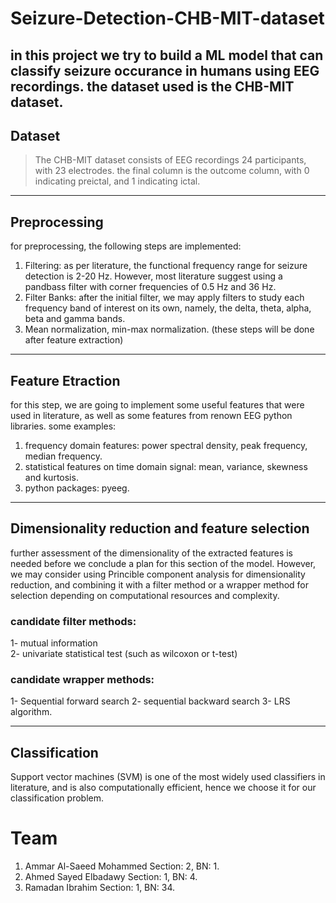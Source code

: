 # Seizure-Detection-CHB-MIT-dataset
in this project we try to build a ML model that can classify seizure occurance in humans using EEG recordings. the dataset used is the CHB-MIT dataset.
---
## Dataset
> The CHB-MIT dataset consists of EEG recordings 24 participants, with 23 electrodes. the final column is the outcome column, with 0 indicating preictal, and 1 indicating ictal. 
---
## Preprocessing 
for preprocessing, the following steps are implemented:
1. Filtering: as per literature, the functional frequency range for seizure detection is 2-20 Hz. However, most literature suggest using a pandbass filter with corner frequencies of 0.5 Hz and 36 Hz.
2. Filter Banks: after the initial filter, we may apply filters to study each frequency band of interest on its own, namely, the delta, theta, alpha, beta and gamma bands. 
3. Mean normalization, min-max normalization. (these steps will be done after feature extraction)
---
## Feature Etraction
for this step, we are going to implement some useful features that were used in literature, as well as some features from renown EEG python libraries. some examples:
1. frequency domain features: power spectral density, peak frequency, median frequency. 
2. statistical features on time domain signal: mean, variance, skewness and kurtosis.
3. python packages: pyeeg.
---
## Dimensionality reduction and feature selection
further assessment of the dimensionality of the extracted features is needed before we conclude a plan for this section of the model. However, we may consider using Princible component analysis for dimensionality reduction, and combining it with a filter method or a wrapper method for selection depending on computational resources and complexity.
### candidate filter methods: 
1- mutual information  
2- univariate statistical test (such as wilcoxon or t-test) 
### candidate wrapper methods:
1- Sequential forward search
2- sequential backward search
3- LRS algorithm.

---
## Classification
Support vector machines (SVM) is one of the most widely used classifiers in literature, and is also computationally efficient, hence we choose it for our classification problem.


# Team
1. Ammar Al-Saeed Mohammed Section: 2, BN: 1.
2. Ahmed Sayed Elbadawy Section: 1, BN: 4.
3. Ramadan Ibrahim Section: 1, BN: 34.
